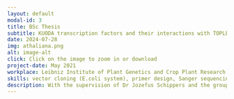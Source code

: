 ```yaml
---
layout: default
modal-id: 3
title: BSc Thesis
subtitle: KUODA transcription factors and their interactions with TOPLESS/TOPLESS-related corepressors in Arabidopsis thaliana
date: 2024-07-28
img: athaliana.png
alt: image-alt
click: Click on the image to zoom in or download
project-date: May 2021
workplace: Leibniz Institute of Plant Genetics and Crop Plant Research (IPK), Gatersleben, Germany
skills: vector cloning (E.coli system), primer design, Sanger sequencing, Bimolecular fluorescence complementation (BiFC), yeast-two-hybrid transformation, chloroplast transformation
description: With the supervision of Dr Jozefus Schippers and the group, I had a six-month real-life intensive molecular laboratory research. I learned to characterise a novel transcription factor called KUODA, which was presumably responsible for cell elongation during seed development. I was mainly involved in cloning using various approaches and sequencing five members of KUODA family. The study was performed on model plant Arabidopsis thaliana, which was to be extrapolated into sugar beet system later on. 
---
```

